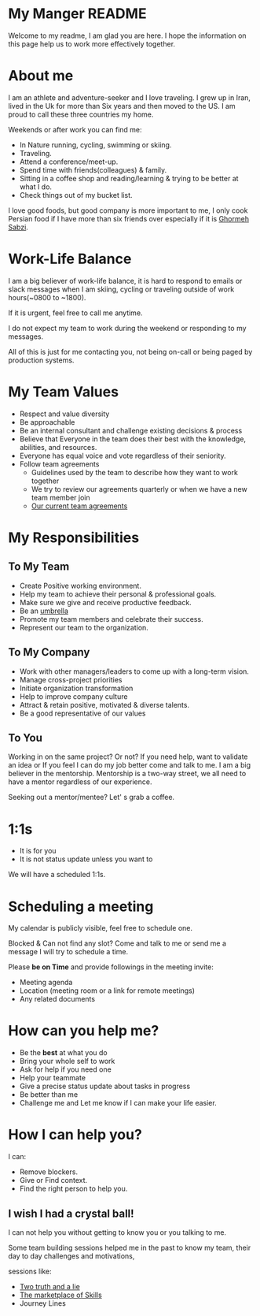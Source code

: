 # My Manger README

Welcome to my readme, I am glad you are here. I hope the information on this page help us to work more effectively together.

# About me

I am an athlete and adventure-seeker and I love traveling. I grew up in Iran, lived in the Uk for more than Six years and then moved to the US. I am proud to call these three countries my home.

Weekends or after work you can find me:

- In Nature running, cycling, swimming or skiing.
- Traveling.
- Attend a conference/meet-up.
- Spend time with friends(colleagues) & family.
- Sitting in a coffee shop and reading/learning  & trying to be better at what I do.
- Check things out of my bucket list.


I love good foods, but good company is more important to me, I only cook Persian food if I have more than six friends over especially if it is [Ghormeh Sabzi](https://en.wikipedia.org/wiki/Ghormeh_sabzi).


# Work-Life Balance

I am a big believer of work-life balance, it is hard to respond to emails or slack messages when I am skiing, cycling or traveling outside of work hours(~0800 to ~1800).

If it is urgent, feel free to call me anytime.

I do not expect my team to work during the weekend or responding to my messages.

All of this is just for me contacting you, not being on-call or being paged by production systems.


# My Team Values
- Respect and value diversity
- Be approachable
- Be an internal consultant and challenge existing decisions & process
- Believe that Everyone in the team does their best with the knowledge, abilities, and resources.
- Everyone has equal voice and vote regardless of their seniority.
- Follow team agreements
  - Guidelines used by the team to describe how they want to work together
  - We try to review our agreements quarterly or when we have a new team member join
  - [Our current team agreements](teamAgreements.md)
  

# My Responsibilities

## To My Team

- Create Positive working environment.
- Help my team to achieve their personal & professional goals.
- Make sure we give and receive productive feedback.
- Be an [umbrella](https://blog.usejournal.com/the-umbrella-theory-of-management-6d062ccc0d88)
- Promote my team members and celebrate their success.
- Represent our team to the organization.


## To My Company

- Work with other managers/leaders to come up with a long-term vision.
- Manage cross-project priorities
- Initiate organization transformation
- Help to improve company culture
- Attract & retain positive, motivated & diverse talents.
- Be a good representative of our values


## To You
Working in on the same project? Or not? If you need help, want to validate an idea or If you feel I can do my job better come and talk to me. I am a big believer in the mentorship. Mentorship is a two-way street, we all need to have a mentor regardless of our experience.

Seeking out a mentor/mentee? Let' s grab a coffee.



# 1:1s

- It is for you
- It is not status update unless you want to

We will have a scheduled 1:1s.

# Scheduling a  meeting

My calendar is publicly visible, feel free to schedule one.

Blocked & Can not find any slot? Come and talk to me or send me a message I will try to schedule a time.

Please **be on Time** and provide followings in the meeting invite:

- Meeting agenda
- Location (meeting room or a link for remote meetings)
- Any related documents


# How can you help me?

- Be the **best** at what you do
- Bring your whole self to work
- Ask for help if you need one
- Help your teammate
- Give a precise status update about tasks in progress
- Be better than me
- Challenge me and Let me know if I can make your life easier.


# How I can help you?


I can:

- Remove blockers.
- Give or Find context.
- Find the right person to help you.


## I wish I had a crystal ball! 

I can not help you without getting to know you or you talking to me.

Some team building sessions helped me in the past to know my team, their day to day challenges and motivations, 

sessions like:

- [Two truth and a lie](https://github.com/elhamrastkhadiv/orgtransformation/blob/master/offsite/sessions/Two%20truths%20and%20one%20lie.md)
- [The marketplace of Skills](https://github.com/elhamrastkhadiv/orgtransformation/blob/master/offsite/sessions/Market%20Place%20of%20Skills.md)
- Journey Lines






